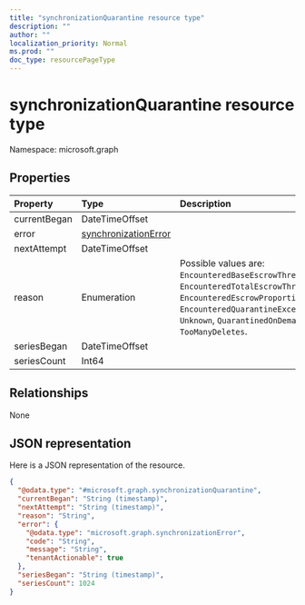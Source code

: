 ```yaml
---
title: "synchronizationQuarantine resource type"
description: ""
author: ""
localization_priority: Normal
ms.prod: ""
doc_type: resourcePageType
---
```


# synchronizationQuarantine resource type


Namespace: microsoft.graph



## Properties
|Property|Type|Description|
|:---|:---|:---|
|currentBegan|DateTimeOffset||
|error|[synchronizationError](../resources/synchronizationerror.md)||
|nextAttempt|DateTimeOffset||
|reason|Enumeration| Possible values are: `EncounteredBaseEscrowThreshold`, `EncounteredTotalEscrowThreshold`, `EncounteredEscrowProportionThreshold`, `EncounteredQuarantineException`, `Unknown`, `QuarantinedOnDemand`, `TooManyDeletes`.|
|seriesBegan|DateTimeOffset||
|seriesCount|Int64||

## Relationships
None

## JSON representation
Here is a JSON representation of the resource.
<!-- {
  "blockType": "resource",
  "@odata.type": "microsoft.graph.synchronizationQuarantine"
}
-->
``` json
{
  "@odata.type": "#microsoft.graph.synchronizationQuarantine",
  "currentBegan": "String (timestamp)",
  "nextAttempt": "String (timestamp)",
  "reason": "String",
  "error": {
    "@odata.type": "microsoft.graph.synchronizationError",
    "code": "String",
    "message": "String",
    "tenantActionable": true
  },
  "seriesBegan": "String (timestamp)",
  "seriesCount": 1024
}
```

